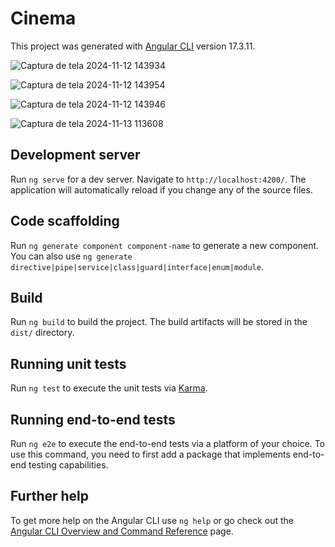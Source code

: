 # Cinema

This project was generated with [Angular CLI](https://github.com/angular/angular-cli) version 17.3.11.

![Captura de tela 2024-11-12 143934](https://github.com/user-attachments/assets/664e9243-5fec-428d-8a3e-a6f764b9b90c)

![Captura de tela 2024-11-12 143954](https://github.com/user-attachments/assets/191b8222-c25d-46f0-b759-d28bd7d896d4)

![Captura de tela 2024-11-12 143946](https://github.com/user-attachments/assets/dc39838e-b027-48d6-a671-4e1377f92f1a)

![Captura de tela 2024-11-13 113608](https://github.com/user-attachments/assets/9735d261-ec85-4eb8-8cd8-74686de5cd70)


## Development server

Run `ng serve` for a dev server. Navigate to `http://localhost:4200/`. The application will automatically reload if you change any of the source files.

## Code scaffolding

Run `ng generate component component-name` to generate a new component. You can also use `ng generate directive|pipe|service|class|guard|interface|enum|module`.

## Build

Run `ng build` to build the project. The build artifacts will be stored in the `dist/` directory.

## Running unit tests

Run `ng test` to execute the unit tests via [Karma](https://karma-runner.github.io).

## Running end-to-end tests

Run `ng e2e` to execute the end-to-end tests via a platform of your choice. To use this command, you need to first add a package that implements end-to-end testing capabilities.

## Further help

To get more help on the Angular CLI use `ng help` or go check out the [Angular CLI Overview and Command Reference](https://angular.io/cli) page.
